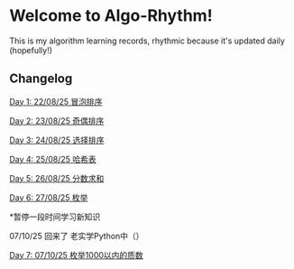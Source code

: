 # Welcome to Algo-Rhythm!

This is my algorithm learning records, rhythmic because it's updated daily (hopefully!)

## Changelog

[Day 1: 22/08/25 冒泡排序](https://github.com/PMogu/algo-rhythm/tree/main/day1%20bubble_sort)

[Day 2: 23/08/25 奇偶排序](https://github.com/PMogu/algo-rhythm/tree/main/day2%20odd-even%20sort)

[Day 3: 24/08/25 选择排序](https://github.com/PMogu/algo-rhythm/tree/main/day3%20selection%20sort)

[Day 4: 25/08/25 哈希表](https://github.com/PMogu/algo-rhythm/tree/main/day4%20hash%20table)

[Day 5: 26/08/25 分数求和](https://github.com/PMogu/algo-rhythm/tree/main/day5%20fraction%20addition)

[Day 6: 27/08/25 枚举](https://github.com/PMogu/algo-rhythm/tree/main/day6%20enumeration)

*暂停一段时间学习新知识

07/10/25 回来了 老实学Python中（）

[Day 7: 07/10/25 枚举1000以内的质数](https://github.com/PMogu/algo-rhythm/tree/main/day7%20枚举1000以内的质数)
